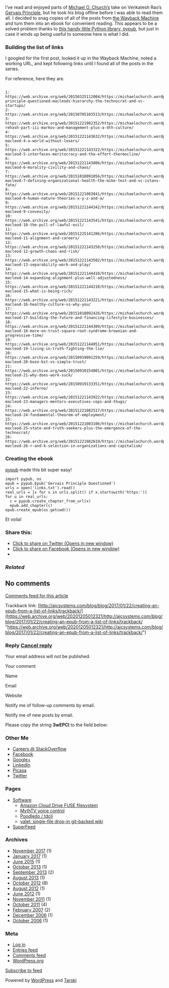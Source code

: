 <!--
.. title: Creating an ePub from a list of links
.. slug: creating-an-epub-from-list-of-links
.. date: 2017-01-22 12:00:00 UTC-07:00
.. tags: 
.. category: howto
.. link: 
.. description: 
.. type: text
-->

I’ve read and enjoyed parts of [Michael O. Church’s](https://web.archive.org/web/20201205012321/https://michaelochurch.wordpress.com/ "https://web.archive.org/web/20201205012321/https://michaelochurch.wordpress.com/") take on Venkatesh Rao’s [Gervais Principle](https://web.archive.org/web/20201205012321/http://www.ribbonfarm.com/the-gervais-principle/ "https://web.archive.org/web/20201205012321/http://www.ribbonfarm.com/the-gervais-principle/"), but he took his blog offline before I was able to read them all. I decided to snag copies of all of the posts from [the Wayback Machine](https://web.archive.org/web/20201205012321/https://archive.org/web/ "https://web.archive.org/web/20201205012321/https://archive.org/web/") and turn them into an ebook for convenient reading. This appears to be a solved problem thanks to [this handy little Python library, pypub](https://web.archive.org/web/20201205012321/https://pypub.readthedocs.io/en/latest/ "https://web.archive.org/web/20201205012321/https://pypub.readthedocs.io/en/latest/"), but just in case it winds up being useful to someone here is what I did.

<!-- TEASER_END -->

### Building the list of links


I googled for the first post, looked it up in the Wayback Machine, noted a working URL, and kept following links until I found all of the posts in the series.


For reference, here they are.

```

1: https://web.archive.org/web/20150325112004/https://michaelochurch.wordpress.com/2013/02/19/gervais-principle-questioned-macleods-hierarchy-the-technocrat-and-vc-startups/
2: https://web.archive.org/web/20150705103513/https://michaelochurch.wordpress.com/2013/02/20/1410/
3: https://web.archive.org/web/20151221082352/https://michaelochurch.wordpress.com/2013/02/22/gervais-rehash-part-iii-markov-and-management-plus-a-4th-culture/
4: https://web.archive.org/web/20151221143632/https://michaelochurch.wordpress.com/2013/02/26/gervais-macleod-4-a-world-without-losers/
5: https://web.archive.org/web/20151221143322/https://michaelochurch.wordpress.com/2013/02/28/gervais-macleod-5-interfaces-meritocracy-and-the-effort-thermocline/
6: https://web.archive.org/web/20151221143806/https://michaelochurch.wordpress.com/2013/03/01/gervais-macleod-6-morality-civility-and-chaos/
7: https://web.archive.org/web/20151018091056/https://michaelochurch.wordpress.com/2013/03/11/gervais-macleod-7-defining-organizational-health-the-mike-test-and-vc-istans-fate/
8: https://web.archive.org/web/20151221083041/https://michaelochurch.wordpress.com/2013/03/12/gervais-macleod-8-human-nature-theories-x-y-z-and-a/
9: https://web.archive.org/web/20151221144342/https://michaelochurch.wordpress.com/2013/03/14/gervais-macleod-9-convexity/
10: https://web.archive.org/web/20151221143541/https://michaelochurch.wordpress.com/2013/03/17/gervais-macleod-10-the-pull-of-lawful-evil/
11: https://web.archive.org/web/20151225141206/https://michaelochurch.wordpress.com/2013/03/18/gervais-macleod-11-alignment-and-careers/
12: https://web.archive.org/web/20151221143250/https://michaelochurch.wordpress.com/2013/03/19/gervais-macleod-12-growth-chaos-and-risk/
13: https://web.archive.org/web/20151221143502/https://michaelochurch.wordpress.com/2013/03/20/gervais-macleod-13-separability-work-and-play/
14: https://web.archive.org/web/20151221144410/https://michaelochurch.wordpress.com/2013/03/21/gervais-macleod-14-expanding-alignment-plus-well-adjustedness/
15: https://web.archive.org/web/20151221144210/https://michaelochurch.wordpress.com/2013/03/22/gervais-macleod-15-what-is-being-rich/
16: https://web.archive.org/web/20151221143221/https://michaelochurch.wordpress.com/2013/03/25/gervais-macleod-16-healthy-culture-vs-why-you/
17: https://web.archive.org/web/20151018092426/https://michaelochurch.wordpress.com/2013/03/26/gervais-macleod-17-building-the-future-and-financing-lifestyle-businesses/
18: https://web.archive.org/web/20151221144309/https://michaelochurch.wordpress.com/2013/03/28/gervais-macleod-18-more-on-trust-square-root-syndrome-brownian-and-progressive-time/
19: https://web.archive.org/web/20151221144051/https://michaelochurch.wordpress.com/2013/03/29/gervais-macleod-19-living-in-truth-fighting-the-lie/
20: https://web.archive.org/web/20150919091259/https://michaelochurch.wordpress.com/2013/04/01/gervais-macleod-20-bozo-bit-vs-simple-trust/
21: https://web.archive.org/web/20150910154001/https://michaelochurch.wordpress.com/2013/04/03/gervais-macleod-21-why-does-work-suck/
22: https://web.archive.org/web/20150919133351/https://michaelochurch.wordpress.com/2013/04/16/gervais-macleod-22-inferno/
23: https://web.archive.org/web/20151221143922/https://michaelochurch.wordpress.com/2013/04/30/gervais-macleod-23-managers-mentors-executives-cops-and-thugs/
24: https://web.archive.org/web/20151221082517/https://michaelochurch.wordpress.com/2013/06/04/gervais-macleod-24-fundamental-theorem-of-employment/
25: https://web.archive.org/web/20151221083106/https://michaelochurch.wordpress.com/2013/06/08/gervais-macleod-25-state-and-truth-seekers-plus-the-emergence-of-the-technocrat/
26: https://web.archive.org/web/20151221082619/https://michaelochurch.wordpress.com/2013/08/06/gervais-macleod-26-r-and-k-selection-in-organizations-and-capitalism/

```


### Creating the ebook


[pypub](https://web.archive.org/web/20201205012321/https://pypub.readthedocs.io/en/latest/ "https://web.archive.org/web/20201205012321/https://pypub.readthedocs.io/en/latest/") made this bit super easy!



```
import pypub, os
epub = pypub.Epub('Gervais Principle Questioned')
urls = open('links.txt').read()
real_urls = [x for x in urls.split() if x.startswith('https:')]
for u in real_urls:
  c = pypub.create_chapter_from_url(x)                                                                                                     
  epub.add_chapter(c)          
epub.create_epub(os.getcwd())  

```

Et voila!


### Share this:

* [Click to share on Twitter (Opens in new window)](https://web.archive.org/web/20201205012321/http://ajcsystems.com/blog/blog/2017/01/22/creating-an-epub-from-a-list-of-links/?share=twitter "Click to share on Twitter")
* [Click to share on Facebook (Opens in new window)](https://web.archive.org/web/20201205012321/http://ajcsystems.com/blog/blog/2017/01/22/creating-an-epub-from-a-list-of-links/?share=facebook "Click to share on Facebook")
* 


### *Related*


 
 


No comments
-----------


[Comments feed for this article](https://web.archive.org/web/20201205012321/http://ajcsystems.com/blog/blog/2017/01/22/creating-an-epub-from-a-list-of-links/feed/ "https://web.archive.org/web/20201205012321/http://ajcsystems.com/blog/blog/2017/01/22/creating-an-epub-from-a-list-of-links/feed/")



Trackback link: [http://ajcsystems.com/blog/blog/2017/01/22/creating-an-epub-from-a-list-of-links/trackback/](https://web.archive.org/web/20201205012321/http://ajcsystems.com/blog/blog/2017/01/22/creating-an-epub-from-a-list-of-links/trackback/ "https://web.archive.org/web/20201205012321/http://ajcsystems.com/blog/blog/2017/01/22/creating-an-epub-from-a-list-of-links/trackback/")




### Reply [Cancel reply](/web/20201205012321/http://ajcsystems.com/blog/blog/2017/01/22/creating-an-epub-from-a-list-of-links/#respond "/web/20201205012321/http://ajcsystems.com/blog/blog/2017/01/22/creating-an-epub-from-a-list-of-links/#respond")

Your email address will not be published.

 
Your comment

Name 


Email 


Website 


 Notify me of follow-up comments by email.

 Notify me of new posts by email.

 








Please copy the string **3wEPCI** to the field below:





 


### Other Me


* [Careers @ StackOverflow](https://web.archive.org/web/20201205012321/http://careers.stackoverflow.com/comptona "https://web.archive.org/web/20201205012321/http://careers.stackoverflow.com/comptona")
* [Facebook](https://web.archive.org/web/20201205012321/http://www.facebook.com/handyman5 "https://web.archive.org/web/20201205012321/http://www.facebook.com/handyman5")
* [Google+](https://web.archive.org/web/20201205012321/https://plus.google.com/107538173110176567352 "https://web.archive.org/web/20201205012321/https://plus.google.com/107538173110176567352")
* [LinkedIn](https://web.archive.org/web/20201205012321/http://www.linkedin.com/in/comptona "https://web.archive.org/web/20201205012321/http://www.linkedin.com/in/comptona")
* [Picasa](https://web.archive.org/web/20201205012321/https://picasaweb.google.com/107538173110176567352 "https://web.archive.org/web/20201205012321/https://picasaweb.google.com/107538173110176567352")
* [Twitter](https://web.archive.org/web/20201205012321/http://twitter.com/#!/comptona "https://web.archive.org/web/20201205012321/http://twitter.com/#!/comptona")



### Pages


* [Software](https://web.archive.org/web/20201205012321/http://ajcsystems.com/blog/software/ "https://web.archive.org/web/20201205012321/http://ajcsystems.com/blog/software/")
	+ [Amazon Cloud Drive FUSE filesystem](https://web.archive.org/web/20201205012321/http://ajcsystems.com/blog/software/amazon-cloud-drive-fuse-filesystem/ "https://web.archive.org/web/20201205012321/http://ajcsystems.com/blog/software/amazon-cloud-drive-fuse-filesystem/")
	+ [MythTV voice control](https://web.archive.org/web/20201205012321/http://ajcsystems.com/blog/software/mythtv-voice-control/ "https://web.archive.org/web/20201205012321/http://ajcsystems.com/blog/software/mythtv-voice-control/")
	+ [Poodledo / tdcli](https://web.archive.org/web/20201205012321/http://ajcsystems.com/blog/software/poodledo-tdcli/ "https://web.archive.org/web/20201205012321/http://ajcsystems.com/blog/software/poodledo-tdcli/")
	+ [valet: single-file drop-in git-backed wiki](https://web.archive.org/web/20201205012321/http://ajcsystems.com/blog/software/valet-single-file-drop-in-git-backed-wiki/ "https://web.archive.org/web/20201205012321/http://ajcsystems.com/blog/software/valet-single-file-drop-in-git-backed-wiki/")
* [SuperFeed](https://web.archive.org/web/20201205012321/http://ajcsystems.com/blog/my-activity-feed/ "https://web.archive.org/web/20201205012321/http://ajcsystems.com/blog/my-activity-feed/")


### Archives


* [November 2017](https://web.archive.org/web/20201205012321/http://ajcsystems.com/blog/blog/2017/11/ "https://web.archive.org/web/20201205012321/http://ajcsystems.com/blog/blog/2017/11/") (1)
* [January 2017](https://web.archive.org/web/20201205012321/http://ajcsystems.com/blog/blog/2017/01/ "https://web.archive.org/web/20201205012321/http://ajcsystems.com/blog/blog/2017/01/") (1)
* [June 2015](https://web.archive.org/web/20201205012321/http://ajcsystems.com/blog/blog/2015/06/ "https://web.archive.org/web/20201205012321/http://ajcsystems.com/blog/blog/2015/06/") (1)
* [October 2013](https://web.archive.org/web/20201205012321/http://ajcsystems.com/blog/blog/2013/10/ "https://web.archive.org/web/20201205012321/http://ajcsystems.com/blog/blog/2013/10/") (1)
* [September 2013](https://web.archive.org/web/20201205012321/http://ajcsystems.com/blog/blog/2013/09/ "https://web.archive.org/web/20201205012321/http://ajcsystems.com/blog/blog/2013/09/") (2)
* [August 2013](https://web.archive.org/web/20201205012321/http://ajcsystems.com/blog/blog/2013/08/ "https://web.archive.org/web/20201205012321/http://ajcsystems.com/blog/blog/2013/08/") (1)
* [October 2012](https://web.archive.org/web/20201205012321/http://ajcsystems.com/blog/blog/2012/10/ "https://web.archive.org/web/20201205012321/http://ajcsystems.com/blog/blog/2012/10/") (8)
* [August 2012](https://web.archive.org/web/20201205012321/http://ajcsystems.com/blog/blog/2012/08/ "https://web.archive.org/web/20201205012321/http://ajcsystems.com/blog/blog/2012/08/") (1)
* [June 2012](https://web.archive.org/web/20201205012321/http://ajcsystems.com/blog/blog/2012/06/ "https://web.archive.org/web/20201205012321/http://ajcsystems.com/blog/blog/2012/06/") (1)
* [November 2011](https://web.archive.org/web/20201205012321/http://ajcsystems.com/blog/blog/2011/11/ "https://web.archive.org/web/20201205012321/http://ajcsystems.com/blog/blog/2011/11/") (1)
* [October 2011](https://web.archive.org/web/20201205012321/http://ajcsystems.com/blog/blog/2011/10/ "https://web.archive.org/web/20201205012321/http://ajcsystems.com/blog/blog/2011/10/") (4)
* [February 2007](https://web.archive.org/web/20201205012321/http://ajcsystems.com/blog/blog/2007/02/ "https://web.archive.org/web/20201205012321/http://ajcsystems.com/blog/blog/2007/02/") (2)
* [December 2006](https://web.archive.org/web/20201205012321/http://ajcsystems.com/blog/blog/2006/12/ "https://web.archive.org/web/20201205012321/http://ajcsystems.com/blog/blog/2006/12/") (1)
* [October 2006](https://web.archive.org/web/20201205012321/http://ajcsystems.com/blog/blog/2006/10/ "https://web.archive.org/web/20201205012321/http://ajcsystems.com/blog/blog/2006/10/") (1)




 


 

### Meta


* [Log in](https://web.archive.org/web/20201205012321/http://ajcsystems.com/blog/wp-login.php "https://web.archive.org/web/20201205012321/http://ajcsystems.com/blog/wp-login.php")
* [Entries feed](https://web.archive.org/web/20201205012321/http://ajcsystems.com/blog/feed/ "https://web.archive.org/web/20201205012321/http://ajcsystems.com/blog/feed/")
* [Comments feed](https://web.archive.org/web/20201205012321/http://ajcsystems.com/blog/comments/feed/ "https://web.archive.org/web/20201205012321/http://ajcsystems.com/blog/comments/feed/")
* [WordPress.org](https://web.archive.org/web/20201205012321/https://wordpress.org/ "https://web.archive.org/web/20201205012321/https://wordpress.org/")



 


[Subscribe to feed](https://web.archive.org/web/20201205012321/http://ajcsystems.com/blog/feed/ "https://web.archive.org/web/20201205012321/http://ajcsystems.com/blog/feed/")



Powered by [WordPress](https://web.archive.org/web/20201205012321/http://wordpress.org/ "https://web.archive.org/web/20201205012321/http://wordpress.org/") and [Tarski](https://web.archive.org/web/20201205012321/http://tarskitheme.com/ "https://web.archive.org/web/20201205012321/http://tarskitheme.com/")



 
 















